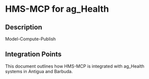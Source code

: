 # HMS-MCP for ag_Health

## Description

Model-Compute-Publish

## Integration Points

This document outlines how HMS-MCP is integrated with ag_Health systems in Antigua and Barbuda.

